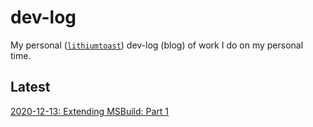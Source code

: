 # dev-log

My personal ([`lithiumtoast`](https://github.com/lithiumtoast/lithiumtoast)) dev-log (blog) of work I do on my personal time.

## Latest

[2020-12-13: Extending MSBuild: Part 1](./2020/12/13-extending-msbuild-part-1.md)
